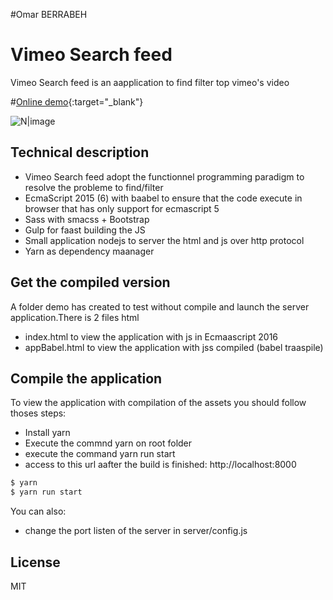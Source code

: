 #Omar BERRABEH
# Vimeo Search feed
Vimeo Search feed is an aapplication to find filter top vimeo's video

#[Online demo](https://omarberrabeh.github.io/vimeo-search/){:target="_blank"}

![N|image](http://i.imgur.com/Bs2L5Gi.png)

##  Technical description ##
 - Vimeo Search feed adopt the functionnel programming paradigm  to  resolve the probleme to find/filter
 - EcmaScript 2015 (6) with baabel to ensure that the code execute in browser that has only support for ecmascript 5
 - Sass  with smacss + Bootstrap
 - Gulp for faast building the JS
 - Small application  nodejs to  server the html and  js over http protocol
 - Yarn as dependency maanager


## Get the compiled version ##
A folder  demo has created  to test without compile and launch the server application.There is 2 files html
  - index.html to view the application with js in Ecmaascript 2016
  - appBabel.html to view the application with jss compiled (babel traaspile)

## Compile  the application  ##
 To view the application with compilation of the assets you should follow thoses steps:
   - Install yarn
   - Execute the commnd yarn on root  folder
   - execute the command yarn run start
   - access to this url  aafter the build is finished: http://localhost:8000

```sh
$ yarn
$ yarn run start
```

You can also:
  - change the port listen of the server in server/config.js


License
----

MIT